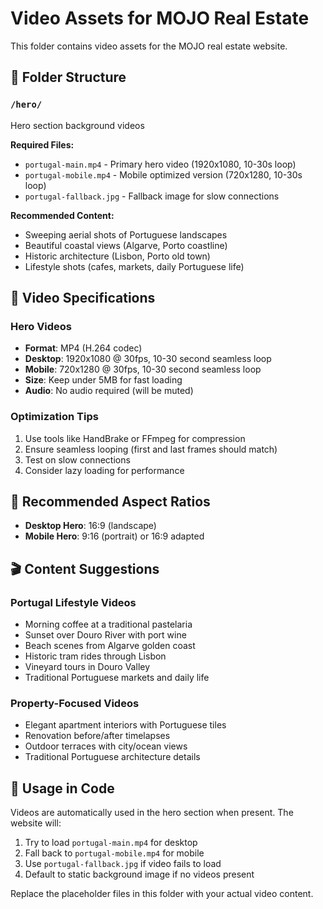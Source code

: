 # Video Assets for MOJO Real Estate

This folder contains video assets for the MOJO real estate website.

## 📁 Folder Structure

### `/hero/`
Hero section background videos

**Required Files:**
- `portugal-main.mp4` - Primary hero video (1920x1080, 10-30s loop)
- `portugal-mobile.mp4` - Mobile optimized version (720x1280, 10-30s loop)
- `portugal-fallback.jpg` - Fallback image for slow connections

**Recommended Content:**
- Sweeping aerial shots of Portuguese landscapes
- Beautiful coastal views (Algarve, Porto coastline)
- Historic architecture (Lisbon, Porto old town)
- Lifestyle shots (cafes, markets, daily Portuguese life)

## 🎥 Video Specifications

### Hero Videos
- **Format**: MP4 (H.264 codec)
- **Desktop**: 1920x1080 @ 30fps, 10-30 second seamless loop
- **Mobile**: 720x1280 @ 30fps, 10-30 second seamless loop
- **Size**: Keep under 5MB for fast loading
- **Audio**: No audio required (will be muted)

### Optimization Tips
1. Use tools like HandBrake or FFmpeg for compression
2. Ensure seamless looping (first and last frames should match)
3. Test on slow connections
4. Consider lazy loading for performance

## 📐 Recommended Aspect Ratios
- **Desktop Hero**: 16:9 (landscape)
- **Mobile Hero**: 9:16 (portrait) or 16:9 adapted

## 🎬 Content Suggestions

### Portugal Lifestyle Videos
- Morning coffee at a traditional pastelaria
- Sunset over Douro River with port wine
- Beach scenes from Algarve golden coast
- Historic tram rides through Lisbon
- Vineyard tours in Douro Valley
- Traditional Portuguese markets and daily life

### Property-Focused Videos
- Elegant apartment interiors with Portuguese tiles
- Renovation before/after timelapses
- Outdoor terraces with city/ocean views
- Traditional Portuguese architecture details

## 🚀 Usage in Code
Videos are automatically used in the hero section when present. The website will:
1. Try to load `portugal-main.mp4` for desktop
2. Fall back to `portugal-mobile.mp4` for mobile
3. Use `portugal-fallback.jpg` if video fails to load
4. Default to static background image if no videos present

Replace the placeholder files in this folder with your actual video content.
